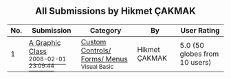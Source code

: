﻿<div align="center">

## All Submissions by Hikmet ÇAKMAK

</div>

No.  | Submission | Category | By   | User Rating
---- | ---------- | -------- | ---- | -----------
1 | [A Graphic Class<br /><sup>2008-02-01 23:09:44</sup>](https://github.com/Planet-Source-Code/hikmet-akmak-a-graphic-class__1-70265) | [Custom Controls/ Forms/  Menus<br /><sup>Visual Basic</sup>](../ByCategory/custom-controls-forms-menus__1-4.md) | Hikmet ÇAKMAK | 5.0 (50 globes from 10 users)
